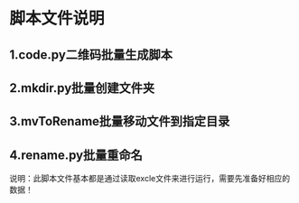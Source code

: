 # 脚本文件说明
## 1.code.py二维码批量生成脚本
## 2.mkdir.py批量创建文件夹
## 3.mvToRename批量移动文件到指定目录
## 4.rename.py批量重命名
说明：此脚本文件基本都是通过读取excle文件来进行运行，需要先准备好相应的数据！
